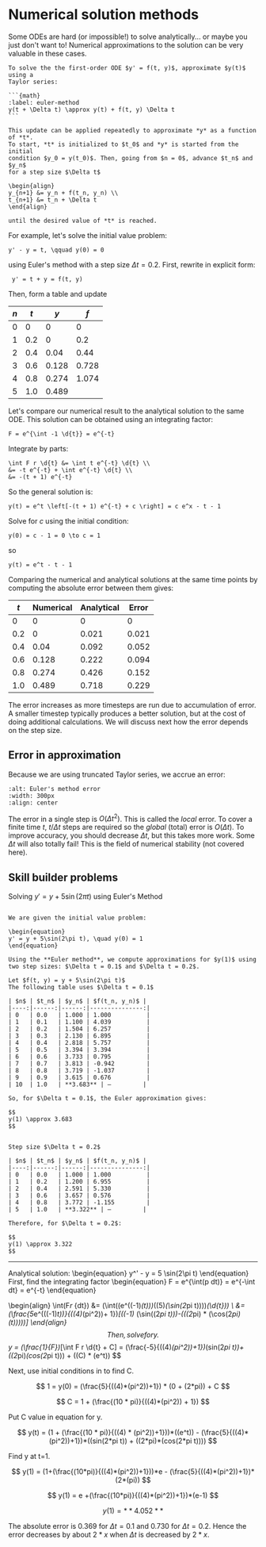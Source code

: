 # Numerical solution methods

Some ODEs are hard (or impossible!) to solve analytically... or maybe you just
don't want to! Numerical approximations to the solution can be very valuable in
these cases.

````{topic} Euler's method
To solve the the first-order ODE $y' = f(t, y)$, approximate $y(t)$ using a
Taylor series:

```{math}
:label: euler-method
y(t + \Delta t) \approx y(t) + f(t, y) \Delta t
```

This update can be applied repeatedly to approximate *y* as a function of *t*.
To start, *t* is initialized to $t_0$ and *y* is started from the initial
condition $y_0 = y(t_0)$. Then, going from $n = 0$, advance $t_n$ and $y_n$
for a step size $\Delta t$

\begin{align}
y_{n+1} &= y_n + f(t_n, y_n) \\
t_{n+1} &= t_n + \Delta t
\end{align}

until the desired value of *t* is reached.
````

For example, let's solve the initial value problem:

```{math}
y' - y = t, \qquad y(0) = 0
```

using Euler's method with a step size $\Delta t = 0.2$. First, rewrite in
explicit form:

```{math}
 y' = t + y = f(t, y)
```

Then, form a table and update

|  $n$ |  $t$   | $y$    | $f$      |
|------|--------|--------|----------|
| 0    | 0      | 0      | 0        |
| 1    | 0.2    | 0      | 0.2      |
| 2    | 0.4    | 0.04   | 0.44     |
| 3    | 0.6    | 0.128  | 0.728    |
| 4    | 0.8    | 0.274  | 1.074    |
| 5    | 1.0    | 0.489  |          |

Let's compare our numerical result to the analytical solution to the same ODE.
This solution can be obtained using an integrating factor:

```{math}
F = e^{\int -1 \d{t}} = e^{-t}
```

Integrate by parts:

```{math}
\int F r \d{t} &= \int t e^{-t} \d{t} \\
&= -t e^{-t} + \int e^{-t} \d{t} \\
&= -(t + 1) e^{-t}
```

So the general solution is:

```{math}
y(t) = e^t \left[-(t + 1) e^{-t} + c \right] = c e^x - t - 1
```

Solve for *c* using the initial condition:

```{math}
y(0) = c - 1 = 0 \to c = 1
```

so

```{math}
y(t) = e^t - t - 1
```

Comparing the numerical and analytical solutions at the same time points by
computing the absolute error between them gives:

 |  $t$   | Numerical | Analytical  | Error |
 |--------|-----------|-------------|-------|
 | 0      | 0         | 0           | 0     |
 | 0.2    | 0         | 0.021       | 0.021 |
 | 0.4    | 0.04      | 0.092       | 0.052 |
 | 0.6    | 0.128     | 0.222       | 0.094 |
 | 0.8    | 0.274     | 0.426       | 0.152 |
 | 1.0    | 0.489     | 0.718       | 0.229 |

The error increases as more timesteps are run due to accumulation of error. A
smaller timestep typically produces a better solution, but at the cost of doing
additional calculations. We will discuss next how the error depends on the step
size.

## Error in approximation

Because we are using truncated Taylor series, we accrue an error:

```{image} ./_images/Euler.png
:alt: Euler's method error
:width: 300px
:align: center
```

The error in a single step is $O(\Delta t^2)$. This is called the *local* error.
To cover a finite time *t*, $t/\Delta t$ steps are required so the *global*
(total) error is $O(\Delta t)$. To improve accuracy, you should decrease $\Delta
t$, but this takes more work. Some $\Delta t$ will also totally fail! This is
the field of numerical stability (not covered here).

## Skill builder problems

Solving $y' = y + 5 \sin(2\pi t)$ using Euler's Method
```{solution}

We are given the initial value problem:

\begin{equation}
y' = y + 5\sin(2\pi t), \quad y(0) = 1
\end{equation}

Using the **Euler method**, we compute approximations for $y(1)$ using two step sizes: $\Delta t = 0.1$ and $\Delta t = 0.2$.

Let $f(t, y) = y + 5\sin(2\pi t)$
The following table uses $\Delta t = 0.1$

| $n$ | $t_n$ | $y_n$ | $f(t_n, y_n)$ |
|----:|------:|------:|---------------:|
| 0   | 0.0   | 1.000 | 1.000          |
| 1   | 0.1   | 1.100 | 4.039          |
| 2   | 0.2   | 1.504 | 6.257          |
| 3   | 0.3   | 2.130 | 6.895          |
| 4   | 0.4   | 2.818 | 5.757          |
| 5   | 0.5   | 3.394 | 3.394          |
| 6   | 0.6   | 3.733 | 0.795          |
| 7   | 0.7   | 3.813 | -0.942         |
| 8   | 0.8   | 3.719 | -1.037         |
| 9   | 0.9   | 3.615 | 0.676          |
| 10  | 1.0   | **3.683** | —         |

So, for $\Delta t = 0.1$, the Euler approximation gives:

$$
y(1) \approx 3.683
$$


Step size $\Delta t = 0.2$

| $n$ | $t_n$ | $y_n$ | $f(t_n, y_n)$ |
|----:|------:|------:|---------------:|
| 0   | 0.0   | 1.000 | 1.000          |
| 1   | 0.2   | 1.200 | 6.955          |
| 2   | 0.4   | 2.591 | 5.330          |
| 3   | 0.6   | 3.657 | 0.576          |
| 4   | 0.8   | 3.772 | -1.155         |
| 5   | 1.0   | **3.322** | —         |

Therefore, for $\Delta t = 0.2$:

$$
y(1) \approx 3.322
$$
`````
---

Analytical solution:
\begin{equation}
y^' - y = 5 \sin(2\pi t)
\end{equation}
First, find the integrating factor
\begin{equation}
F = e^{\int(p dt)} = e^{-\int dt} = e^{-t}
\end{equation}

\begin{align}
\int(F*r* {dt}) &= (\int((e^((-1)*(t)))*((5)*(\sin(2*pi t))))*(\d{t})) \\ &= (\frac{5*e^(((-1)*t))}{((4)*(pi^2))+ 1})*[((-1)* (\sin((2*pi t)))-(((2*pi) * (\cos(2*pi) (t)))))]
\end{align}
$$
Then, solve for y. 
$$
y = (\frac{1}{F})*[\int F r \d{t} + C] = (\frac{-5}{((4)*(pi^2))+1})*(sin(2*pi t))+((2*pi)*(cos(2*pi t))) + ((C) * (e^t))
$$

Next, use initial conditions in to find C.

$$
1 = y(0) = (\frac{5}{((4)*(pi^2))+1}) * (0 + (2*pi)) + C
$$

$$
C = 1 + (\frac{(10 * pi)}{((4)*(pi^2)) + 1})
$$

Put C value in equation for y.

$$
y(t) = (1 + (\frac{(10 * pi)}{((4) * (pi^2))+1}))*((e^t)) - (\frac{5}{((4)*(pi^2))+1})*((sin(2*pi t)) + ((2*pi)*(cos(2*pi t))))
$$

Find y at t=1.

$$
y(1) = (1+(\frac{(10*pi)}{((4)*(pi^2))+1}))*e - (\frac{5}{((4)*(pi^2))+1})*(2*(pi))
$$

$$
y(1) = e +(\frac{(10*pi)}{((4)*(pi^2))+1})*(e-1)
$$

$$
y(1) = **4.052**
$$

The absolute error is 0.369 for $\Delta t = 0.1$ and 0.730 for $\Delta t = 0.2$. 
Hence the error decreases by about $2*x$ when $\Delta t$ is decreased by $2*x$.